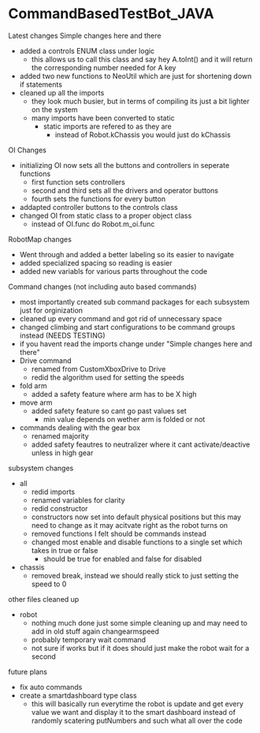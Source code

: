# CommandBasedTestBot_JAVA

Latest changes
Simple changes here and there
- added a controls ENUM class under logic
  - this allows us to call this class and say hey A.toInt() and it will return the corresponding number needed for A key
- added two new functions to NeoUtil which are just for shortening down if statements 
- cleaned up all the imports 
  - they look much busier, but in terms of compiling its just a bit lighter on the system
  - many imports have been converted to static 
    - static imports are refered to as they are
      - instead of Robot.kChassis you would just do kChassis

OI Changes
- initializing OI now sets all the buttons and controllers in seperate functions
  - first function sets controllers
  - second and third sets all the drivers and operator buttons
  - fourth sets the functions for every button
- addapted controller buttons to the controls class
- changed OI from static class to a proper object class
  - instead of OI.func do Robot.m_oi.func

RobotMap changes
- Went through and added a better labeling so its easier to navigate
- added specialized spacing so reading is easier
- added new variabls for various parts throughout the code

Command changes (not including auto based commands)
- most importantly created sub command packages for each subsystem just for orginization
- cleaned up every command and got rid of unnecessary space
- changed climbing and start configurations to be command groups instead (NEEDS TESTING)
- if you havent read the imports change under "Simple changes here and there"
- Drive command
  - renamed from CustomXboxDrive to Drive
  - redid the algorithm used for setting the speeds
- fold arm
  - added a safety feature where arm has to be X high
- move arm
  - added safety feature so cant go past values set
    - min value depends on wether arm is folded or not
- commands dealing with the gear box
  - renamed majority
  - added safety feautres to neutralizer where it cant activate/deactive unless in high gear

subsystem changes
- all
  - redid imports
  - renamed variables for clarity
  - redid constructor
  - constructors now set into default physical positions but this may need to change as it may 
    acitvate right as the robot turns on
  - removed functions I felt should be commands instead
  - changed most enable and disable functions to a single set which takes in true or false
    - should be true for enabled and false for disabled
- chassis
  - removed break, instead we should really stick to just setting the speed to 0

other files cleaned up
- robot
  - nothing much done just some simple cleaning up and may need to add in old stuff again
changearmspeed
  - probably temporary
wait command
  - not sure if works but if it does should just make the robot wait for a second
  
  
future plans
- fix auto commands
- create a smartdashboard type class
  - this will basically run everytime the robot is update and get every value we want and
    display it to the smart dashboard instead of randomly scatering putNumbers and such what
    all over the code
 
